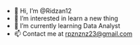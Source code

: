 - 👋 Hi, I’m @Ridzan12
- 👀 I’m interested in learn a new thing
- 🌱 I’m currently learning Data Analyst
- 📫 Contact me at rpznznz23@gmail.com

<!---
Ridzan12/Ridzan12 is a ✨ special ✨ repository because its `README.md` (this file) appears on your GitHub profile.
You can click the Preview link to take a look at your changes.
--->
